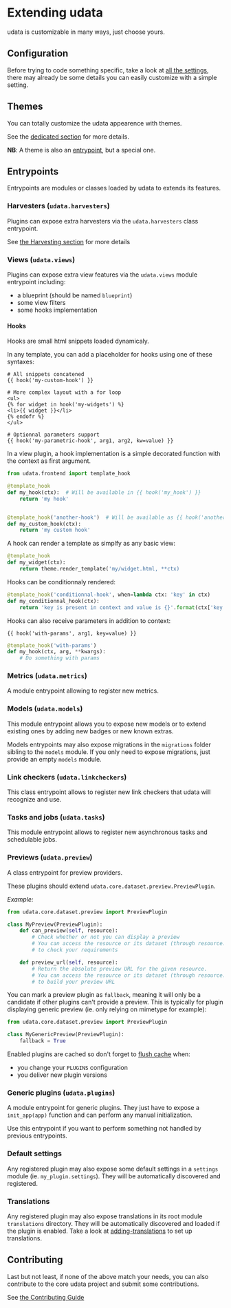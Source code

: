 # Extending udata

udata is customizable in many ways, just choose yours.

## Configuration

Before trying to code something specific, take a look at [all the settings](adapting-settings.md),
there may already be some details you can easily customize with a simple setting.

## Themes

You can totally customize the udata appearence with themes.

See the [dedicated section](creating-theme.md) for more details.

**NB**: A theme is also an [entrypoint](#entrypoints), but a special one.

## Entrypoints

Entrypoints are modules or classes loaded by udata to extends its features.

### Harvesters (`udata.harvesters`)

Plugins can expose extra harvesters via the `udata.harvesters` class entrypoint.

See [the Harvesting section](harvesting.md#custom) for more details

### Views (`udata.views`)

Plugins can expose extra view features via the `udata.views` module entrypoint including:

- a blueprint (should be named `blueprint`)
- some view filters
- some hooks implementation

#### Hooks

Hooks are small html snippets loaded dynamicaly.

In any template, you can add a placeholder for hooks using one of these syntaxes:

```html+jinja
# All snippets concatened
{{ hook('my-custom-hook') }}

# More complex layout with a for loop
<ul>
{% for widget in hook('my-widgets') %}
<li>{{ widget }}</li>
{% endofr %}
</ul>

# Optionnal parameters support
{{ hook('my-parametric-hook', arg1, arg2, kw=value) }}
```

In a view plugin, a hook implementation is a simple decorated function with the context as first argument.

```python
from udata.frontend import template_hook

@template_hook
def my_hook(ctx):  # Will be available in {{ hook('my_hook') }}
    return 'my hook'


@template_hook('another-hook')  # Will be available as {{ hook('another-hook') }}
def my_custom_hook(ctx):
    return 'my custom hook'
```

A hook can render a template as simplfy as any basic view:

```python
@template_hook
def my_widget(ctx):
    return theme.render_template('my/widget.html, **ctx)
```

Hooks can be conditionnaly rendered:

```python
@template_hook('conditionnal-hook', when=lambda ctx: 'key' in ctx)
def my_conditionnal_hook(ctx):
    return 'key is present in context and value is {}'.format(ctx['key'])
```

Hooks can also receive parameters in addition to context:

```html+jinja
{{ hook('with-params', arg1, key=value) }}
```
```python
@template_hook('with-params')
def my_hook(ctx, arg, **kwargs):
    # Do something with params
```

### Metrics (`udata.metrics`)

A module entrypoint allowing to register new metrics.

### Models (`udata.models`)

This module entrypoint allows you to expose new models or to extend existing ones by adding new badges or new known extras.

Models entrypoints may also expose migrations in the `migrations` folder sibling to the `models` module.
If you only need to expose migrations, just provide an empty `models` module.

### Link checkers (`udata.linkcheckers`)

This class entrypoint allows to register new link checkers that udata will recognize and use.

### Tasks and jobs (`udata.tasks`)

This module entrypoint allows to register new asynchronous tasks and schedulable jobs.

### Previews (`udata.preview`)

A class entrypoint for preview providers.

These plugins should extend `udata.core.dataset.preview.PreviewPlugin`.

*Example:*

```python
from udata.core.dataset.preview import PreviewPlugin

class MyPreview(PreviewPlugin):
    def can_preview(self, resource):
        # Check whether or not you can display a preview
        # You can access the resource or its dataset (through resource.dataset)
        # to check your requirements

    def preview_url(self, resource):
        # Return the absolute preview URL for the given resource.
        # You can access the resource or its dataset (through resource.dataset)
        # to build your preview URL
```

You can mark a preview plugin as `fallback`, meaning it will only be a candidate
if other plugins can't provide a preview.
This is typically for plugin displaying generic preview (ie. only relying on mimetype for example):

```python
from udata.core.dataset.preview import PreviewPlugin

class MyGenericPreview(PreviewPlugin):
    fallback = True
```

Enabled plugins are cached so don't forget to [flush cache](administrative-tasks.md#cache) when:

- you change your `PLUGINS` configuration
- you deliver new plugin versions


### Generic plugins (`udata.plugins`)

A module entrypoint for generic plugins. They just have to expose a `init_app(app)` function
and can perform any manual initialization.

Use this entrypoint if you want to perform something not handled by previous entrypoints.

### Default settings

Any registered plugin may also expose some default settings in a `settings` module (ie. `my_plugin.settings`). They will be automatically discovered and registered.

### Translations

Any registered plugin may also expose translations in its root module `translations` directory.
They will be automatically discovered and loaded if the plugin is enabled.
Take a look at [adding-translations](adding-translations.md) to set up translations.

## Contributing

Last but not least, if none of the above match your needs,
you can also contribute to the core udata project and submit some contributions.

See [the Contributing Guide](contributing-guide)
